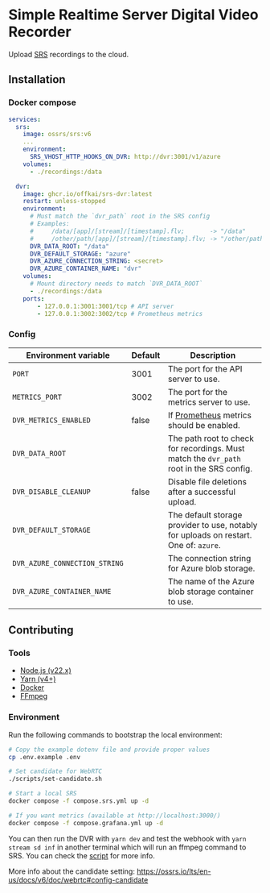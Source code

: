 # Simple Realtime Server Digital Video Recorder

Upload [SRS](https://ossrs.io/lts/en-us/) recordings to the cloud.

## Installation

### Docker compose

```yaml
services:
  srs:
	image: ossrs/srs:v6
	...
    environment:
      SRS_VHOST_HTTP_HOOKS_ON_DVR: http://dvr:3001/v1/azure
    volumes:
      - ./recordings:/data

  dvr:
    image: ghcr.io/offkai/srs-dvr:latest
    restart: unless-stopped
    environment:
      # Must match the `dvr_path` root in the SRS config
      # Examples:
      #     /data/[app]/[stream]/[timestamp].flv;       -> "/data"
      #     /other/path/[app]/[stream]/[timestamp].flv; -> "/other/path"
      DVR_DATA_ROOT: "/data"
      DVR_DEFAULT_STORAGE: "azure"
      DVR_AZURE_CONNECTION_STRING: <secret>
      DVR_AZURE_CONTAINER_NAME: "dvr"
    volumes:
      # Mount directory needs to match `DVR_DATA_ROOT`
      - ./recordings:/data
    ports:
        - 127.0.0.1:3001:3001/tcp # API server
        - 127.0.0.1:3002:3002/tcp # Prometheus metrics
```

### Config

| Environment variable          | Default | Description                                                                              |
| ----------------------------- | ------- | ---------------------------------------------------------------------------------------- |
| `PORT`                        | 3001    | The port for the API server to use.                                                      |
| `METRICS_PORT`                | 3002    | The port for the metrics server to use.                                                  |
| `DVR_METRICS_ENABLED`         | false   | If [Prometheus](https://prometheus.io/) metrics should be enabled.                       |
| `DVR_DATA_ROOT`               |         | The path root to check for recordings. Must match the `dvr_path` root in the SRS config. |
| `DVR_DISABLE_CLEANUP`         | false   | Disable file deletions after a successful upload.                                        |
| `DVR_DEFAULT_STORAGE`         |         | The default storage provider to use, notably for uploads on restart. One of: `azure`.    |
| `DVR_AZURE_CONNECTION_STRING` |         | The connection string for Azure blob storage.                                            |
| `DVR_AZURE_CONTAINER_NAME`    |         | The name of the Azure blob storage container to use.                                     |

## Contributing

### Tools

- [Node.js (v22.x)](https://nodejs.org/en)
- [Yarn (v4+)](https://yarnpkg.com/)
- [Docker](https://docs.docker.com/)
- [FFmpeg](https://www.ffmpeg.org/)

### Environment

Run the following commands to bootstrap the local environment:

```sh
# Copy the example dotenv file and provide proper values
cp .env.example .env

# Set candidate for WebRTC
./scripts/set-candidate.sh

# Start a local SRS
docker compose -f compose.srs.yml up -d

# If you want metrics (available at http://localhost:3000/)
docker compose -f compose.grafana.yml up -d
```

You can then run the DVR with `yarn dev` and test the webhook with `yarn stream sd inf` in another terminal which will run an ffmpeg command to SRS. You can check the [script](/scripts/stream.sh) for more info.

More info about the candidate setting: <https://ossrs.io/lts/en-us/docs/v6/doc/webrtc#config-candidate>
